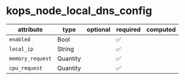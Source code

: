 # kops_node_local_dns_config

| attribute | type | optional | required | computed |
| --- | --- | --- | --- | --- |
| `enabled` | Bool |  | :white_check_mark: |  |
| `local_ip` | String |  | :white_check_mark: |  |
| `memory_request` | Quantity |  | :white_check_mark: |  |
| `cpu_request` | Quantity |  | :white_check_mark: |  |
